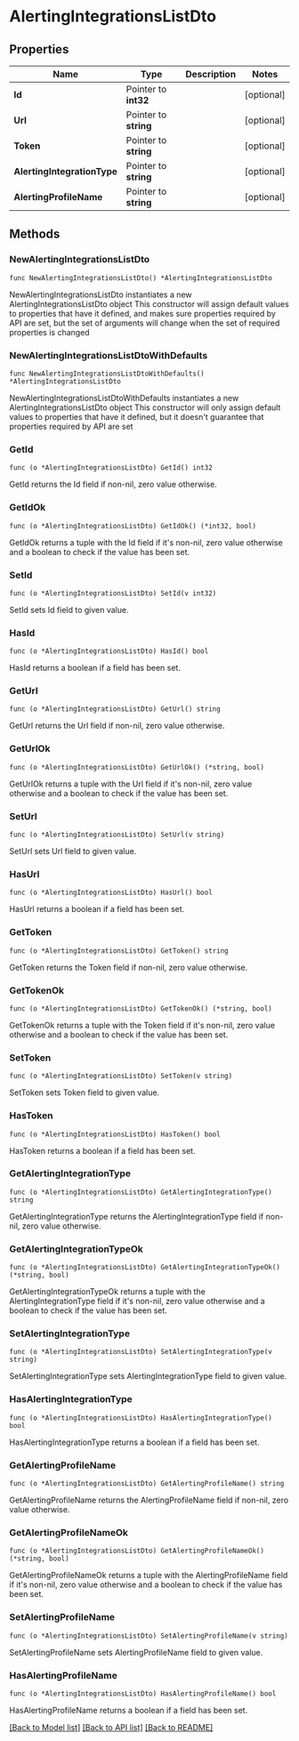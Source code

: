# AlertingIntegrationsListDto

## Properties

Name | Type | Description | Notes
------------ | ------------- | ------------- | -------------
**Id** | Pointer to **int32** |  | [optional] 
**Url** | Pointer to **string** |  | [optional] 
**Token** | Pointer to **string** |  | [optional] 
**AlertingIntegrationType** | Pointer to **string** |  | [optional] 
**AlertingProfileName** | Pointer to **string** |  | [optional] 

## Methods

### NewAlertingIntegrationsListDto

`func NewAlertingIntegrationsListDto() *AlertingIntegrationsListDto`

NewAlertingIntegrationsListDto instantiates a new AlertingIntegrationsListDto object
This constructor will assign default values to properties that have it defined,
and makes sure properties required by API are set, but the set of arguments
will change when the set of required properties is changed

### NewAlertingIntegrationsListDtoWithDefaults

`func NewAlertingIntegrationsListDtoWithDefaults() *AlertingIntegrationsListDto`

NewAlertingIntegrationsListDtoWithDefaults instantiates a new AlertingIntegrationsListDto object
This constructor will only assign default values to properties that have it defined,
but it doesn't guarantee that properties required by API are set

### GetId

`func (o *AlertingIntegrationsListDto) GetId() int32`

GetId returns the Id field if non-nil, zero value otherwise.

### GetIdOk

`func (o *AlertingIntegrationsListDto) GetIdOk() (*int32, bool)`

GetIdOk returns a tuple with the Id field if it's non-nil, zero value otherwise
and a boolean to check if the value has been set.

### SetId

`func (o *AlertingIntegrationsListDto) SetId(v int32)`

SetId sets Id field to given value.

### HasId

`func (o *AlertingIntegrationsListDto) HasId() bool`

HasId returns a boolean if a field has been set.

### GetUrl

`func (o *AlertingIntegrationsListDto) GetUrl() string`

GetUrl returns the Url field if non-nil, zero value otherwise.

### GetUrlOk

`func (o *AlertingIntegrationsListDto) GetUrlOk() (*string, bool)`

GetUrlOk returns a tuple with the Url field if it's non-nil, zero value otherwise
and a boolean to check if the value has been set.

### SetUrl

`func (o *AlertingIntegrationsListDto) SetUrl(v string)`

SetUrl sets Url field to given value.

### HasUrl

`func (o *AlertingIntegrationsListDto) HasUrl() bool`

HasUrl returns a boolean if a field has been set.

### GetToken

`func (o *AlertingIntegrationsListDto) GetToken() string`

GetToken returns the Token field if non-nil, zero value otherwise.

### GetTokenOk

`func (o *AlertingIntegrationsListDto) GetTokenOk() (*string, bool)`

GetTokenOk returns a tuple with the Token field if it's non-nil, zero value otherwise
and a boolean to check if the value has been set.

### SetToken

`func (o *AlertingIntegrationsListDto) SetToken(v string)`

SetToken sets Token field to given value.

### HasToken

`func (o *AlertingIntegrationsListDto) HasToken() bool`

HasToken returns a boolean if a field has been set.

### GetAlertingIntegrationType

`func (o *AlertingIntegrationsListDto) GetAlertingIntegrationType() string`

GetAlertingIntegrationType returns the AlertingIntegrationType field if non-nil, zero value otherwise.

### GetAlertingIntegrationTypeOk

`func (o *AlertingIntegrationsListDto) GetAlertingIntegrationTypeOk() (*string, bool)`

GetAlertingIntegrationTypeOk returns a tuple with the AlertingIntegrationType field if it's non-nil, zero value otherwise
and a boolean to check if the value has been set.

### SetAlertingIntegrationType

`func (o *AlertingIntegrationsListDto) SetAlertingIntegrationType(v string)`

SetAlertingIntegrationType sets AlertingIntegrationType field to given value.

### HasAlertingIntegrationType

`func (o *AlertingIntegrationsListDto) HasAlertingIntegrationType() bool`

HasAlertingIntegrationType returns a boolean if a field has been set.

### GetAlertingProfileName

`func (o *AlertingIntegrationsListDto) GetAlertingProfileName() string`

GetAlertingProfileName returns the AlertingProfileName field if non-nil, zero value otherwise.

### GetAlertingProfileNameOk

`func (o *AlertingIntegrationsListDto) GetAlertingProfileNameOk() (*string, bool)`

GetAlertingProfileNameOk returns a tuple with the AlertingProfileName field if it's non-nil, zero value otherwise
and a boolean to check if the value has been set.

### SetAlertingProfileName

`func (o *AlertingIntegrationsListDto) SetAlertingProfileName(v string)`

SetAlertingProfileName sets AlertingProfileName field to given value.

### HasAlertingProfileName

`func (o *AlertingIntegrationsListDto) HasAlertingProfileName() bool`

HasAlertingProfileName returns a boolean if a field has been set.


[[Back to Model list]](../README.md#documentation-for-models) [[Back to API list]](../README.md#documentation-for-api-endpoints) [[Back to README]](../README.md)



